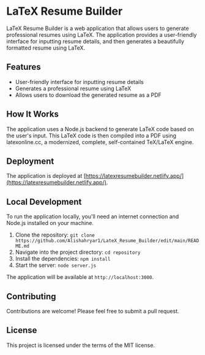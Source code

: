 # LaTeX Resume Builder

LaTeX Resume Builder is a web application that allows users to generate professional resumes using LaTeX. The application provides a user-friendly interface for inputting resume details, and then generates a beautifully formatted resume using LaTeX.

## Features

- User-friendly interface for inputting resume details
- Generates a professional resume using LaTeX
- Allows users to download the generated resume as a PDF

## How It Works

The application uses a Node.js backend to generate LaTeX code based on the user's input. This LaTeX code is then compiled into a PDF using latexonline.cc, a modernized, complete, self-contained TeX/LaTeX engine.

## Deployment

The application is deployed at [https://latexresumebuilder.netlify.app/](https://latexresumebuilder.netlify.app/).

## Local Development

To run the application locally, you'll need an internet connection and Node.js installed on your machine.

1. Clone the repository: `git clone https://github.com/Alishahryar1/LateX_Resume_Builder/edit/main/README.md`
2. Navigate into the project directory: `cd repository`
3. Install the dependencies: `npm install`
4. Start the server: `node server.js`

The application will be available at `http://localhost:3000`.

## Contributing

Contributions are welcome! Please feel free to submit a pull request.

## License

This project is licensed under the terms of the MIT license.
